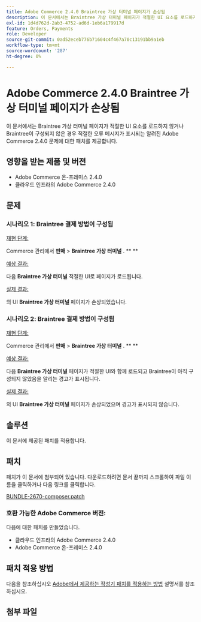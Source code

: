 ```yaml
---
title: Adobe Commerce 2.4.0 Braintree 가상 터미널 페이지가 손상됨
description: 이 문서에서는 Braintree 가상 터미널 페이지가 적절한 UI 요소를 로드하지 않거나 Braintree이 구성되지 않은 경우 적절한 오류 메시지가 표시되는 알려진 Adobe Commerce 2.4.0 문제에 대한 패치를 제공합니다.
exl-id: 1d4d762d-2ab3-4752-ad6d-1eb6a179917d
feature: Orders, Payments
role: Developer
source-git-commit: 0ad52eceb776b71604c4f467a70c13191bb9a1eb
workflow-type: tm+mt
source-wordcount: '287'
ht-degree: 0%

---
```


# Adobe Commerce 2.4.0 Braintree 가상 터미널 페이지가 손상됨

이 문서에서는 Braintree 가상 터미널 페이지가 적절한 UI 요소를 로드하지 않거나 Braintree이 구성되지 않은 경우 적절한 오류 메시지가 표시되는 알려진 Adobe Commerce 2.4.0 문제에 대한 패치를 제공합니다.

## 영향을 받는 제품 및 버전

* Adobe Commerce 온-프레미스 2.4.0
* 클라우드 인프라의 Adobe Commerce 2.4.0

## 문제

### 시나리오 1: Braintree 결제 방법이 구성됨

<u>재현 단계:</u>

Commerce 관리에서 **판매** > **Braintree 가상 터미널** . ** **

<u>예상 결과:</u>

다음 **Braintree 가상 터미널** 적절한 UI로 페이지가 로드됩니다.

<u>실제 결과:</u>

의 UI **Braintree 가상 터미널** 페이지가 손상되었습니다.

### 시나리오 2: Braintree 결제 방법이 구성됨

<u>재현 단계:</u>

Commerce 관리에서 **판매** > **Braintree 가상 터미널** . ** **

<u>예상 결과:</u>

다음 **Braintree 가상 터미널** 페이지가 적절한 UI와 함께 로드되고 Braintree이 아직 구성되지 않았음을 알리는 경고가 표시됩니다.

<u>실제 결과:</u>

의 UI **Braintree 가상 터미널** 페이지가 손상되었으며 경고가 표시되지 않습니다.

## 솔루션

이 문서에 제공된 패치를 적용합니다.

## 패치

패치가 이 문서에 첨부되어 있습니다. 다운로드하려면 문서 끝까지 스크롤하여 파일 이름을 클릭하거나 다음 링크를 클릭합니다.

[BUNDLE-2670-composer.patch](assets/BUNDLE-2670-composer.patch.zip)

### 호환 가능한 Adobe Commerce 버전:

다음에 대한 패치를 만들었습니다.

* 클라우드 인프라의 Adobe Commerce 2.4.0
* Adobe Commerce 온-프레미스 2.4.0

## 패치 적용 방법

다음을 참조하십시오 [Adobe에서 제공하는 작성기 패치를 적용하는 방법](/help/how-to/general/how-to-apply-a-composer-patch-provided-by-magento.md) 설명서를 참조하십시오.

## 첨부 파일
